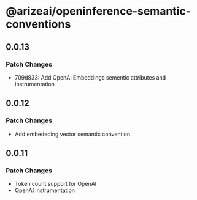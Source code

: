# @arizeai/openinference-semantic-conventions

## 0.0.13

### Patch Changes

- 709d833: Add OpenAI Embeddings sementic attributes and instrumentation

## 0.0.12

### Patch Changes

- Add embededing vector semantic convention

## 0.0.11

### Patch Changes

- Token count support for OpenAI
- OpenAI instrumentation
